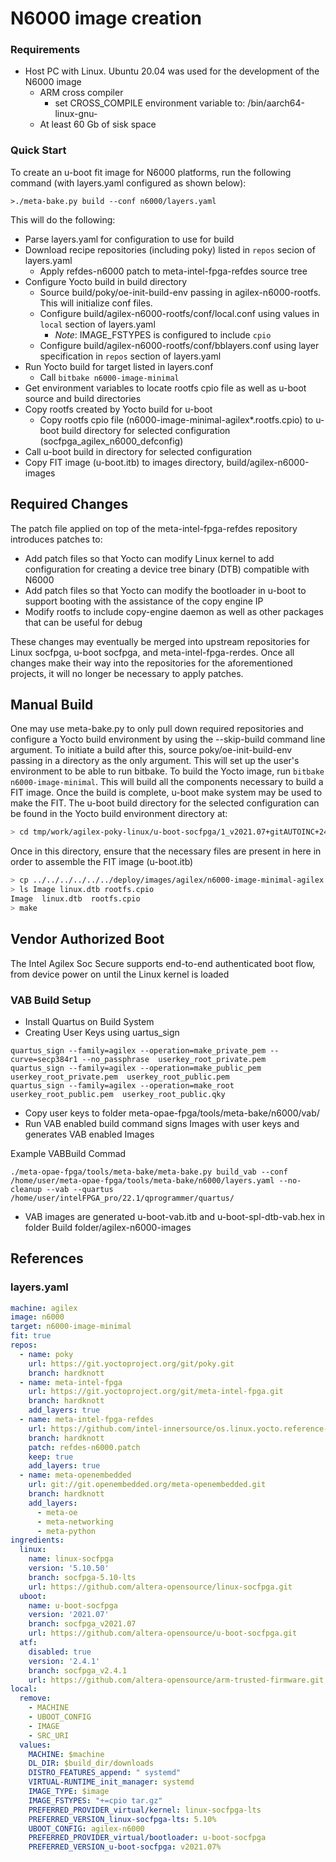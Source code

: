 # N6000 image creation

### Requirements ###
* Host PC with Linux. Ubuntu 20.04 was used for the development of the N6000 image
  * ARM cross compiler
    * set CROSS_COMPILE environment variable to: <path to cross compiler>/bin/aarch64-linux-gnu-
  * At least 60 Gb of sisk space


### Quick Start ###
To create an u-boot fit image for N6000 platforms, run the following command (with layers.yaml configured as shown below):
```
>./meta-bake.py build --conf n6000/layers.yaml
```

This will do the following:
* Parse layers.yaml for configuration to use for build
* Download recipe repositories (including poky) listed in `repos` secion of layers.yaml
  * Apply refdes-n6000 patch to meta-intel-fpga-refdes source tree
* Configure Yocto build in build directory
  * Source build/poky/oe-init-build-env passing in agilex-n6000-rootfs. This will initialize conf files.
  * Configure build/agilex-n6000-rootfs/conf/local.conf using values in `local` section of layers.yaml
    * _Note_: IMAGE_FSTYPES is configured to include `cpio`
  * Configure build/agilex-n6000-rootfs/conf/bblayers.conf using layer specification in `repos` section of layers.yaml
* Run Yocto build for target listed in layers.conf
  * Call `bitbake n6000-image-minimal`
* Get environment variables to locate rootfs cpio file as well as u-boot source and build directories
* Copy rootfs created by Yocto build for u-boot
  * Copy rootfs cpio file (n6000-image-minimal-agilex*.rootfs.cpio) to u-boot build directory for selected configuration (socfpga_agilex_n6000_defconfig)
* Call u-boot build in directory for selected configuration
* Copy FIT image (u-boot.itb) to images directory, build/agilex-n6000-images

## Required Changes ##
The patch file applied on top of the meta-intel-fpga-refdes repository introduces patches to:
* Add patch files so that Yocto can modify Linux kernel to add configuration for creating a device tree binary (DTB) compatible with N6000
* Add patch files so that Yocto can modify the bootloader in u-boot to support booting with the assistance of the copy engine IP
* Modify rootfs to include copy-engine daemon as well as other packages that can be useful for debug

These changes may eventually be merged into upstream repositories for Linux socfpga, u-boot socfpga, and meta-intel-fpga-rerdes.
Once all changes make their way into the repositories for the aforementioned projects, it will no longer be necessary to apply patches.

## Manual Build ##
One may use meta-bake.py to only pull down required repositories and configure a Yocto build environment by using the --skip-build command line argument.
To initiate a build after this, source poky/oe-init-build-env passing in a directory as the only argument.
This will set up the user's environment to be able to run bitbake.
To build the Yocto image, run `bitbake n6000-image-minimal`.
This will build all the components necessary to build a FIT image.
Once the build is complete, u-boot make system may be used to make the FIT.
The u-boot build directory for the selected configuration can be found in the Yocto build environment directory at:
``` bash
> cd tmp/work/agilex-poky-linux/u-boot-socfpga/1_v2021.07+gitAUTOINC+24e26ba4a0-r0/build/socfpga_agilex_n6000_defconfig
```
Once in this directory, ensure that the necessary files are present in here in order to assemble the FIT image (u-boot.itb)
```bash
> cp ../../../../../../deploy/images/agilex/n6000-image-minimal-agilex.cpio rootfs.cpio
> ls Image linux.dtb rootfs.cpio
Image  linux.dtb  rootfs.cpio
> make
```

## Vendor Authorized Boot ##
The Intel Agilex Soc Secure supports end-to-end authenticated boot flow, from device power on until the Linux kernel is loaded

### VAB Build Setup ###

* Install Quartus on Build System
* Creating User Keys using uartus_sign
``` 
quartus_sign --family=agilex --operation=make_private_pem --curve=secp384r1 --no_passphrase  userkey_root_private.pem
quartus_sign --family=agilex --operation=make_public_pem  userkey_root_private.pem  userkey_root_public.pem
quartus_sign --family=agilex --operation=make_root userkey_root_public.pem  userkey_root_public.qky 
```


* Copy user keys to folder meta-opae-fpga/tools/meta-bake/n6000/vab/
* Run VAB enabled build command signs Images with user keys and generates VAB enabled Images 

 Example VABBuild Commad
``` 
./meta-opae-fpga/tools/meta-bake/meta-bake.py build_vab --conf /home/user/meta-opae-fpga/tools/meta-bake/n6000/layers.yaml --no-cleanup --vab --quartus /home/user/intelFPGA_pro/22.1/qprogrammer/quartus/
```

* VAB images are generated u-boot-vab.itb and  u-boot-spl-dtb-vab.hex in folder Build folder/agilex-n6000-images

## References ##

### layers.yaml ###

```yaml
machine: agilex
image: n6000
target: n6000-image-minimal
fit: true
repos:
  - name: poky
    url: https://git.yoctoproject.org/git/poky.git
    branch: hardknott
  - name: meta-intel-fpga
    url: https://git.yoctoproject.org/git/meta-intel-fpga.git
    branch: hardknott
    add_layers: true
  - name: meta-intel-fpga-refdes
    url: https://github.com/intel-innersource/os.linux.yocto.reference-design.meta-intel-fpga-refdes
    branch: hardknott
    patch: refdes-n6000.patch
    keep: true
    add_layers: true
  - name: meta-openembedded
    url: git://git.openembedded.org/meta-openembedded.git
    branch: hardknott
    add_layers:
      - meta-oe
      - meta-networking
      - meta-python
ingredients:
  linux:
    name: linux-socfpga
    version: '5.10.50'
    branch: socfpga-5.10-lts
    url: https://github.com/altera-opensource/linux-socfpga.git
  uboot:
    name: u-boot-socfpga
    version: '2021.07'
    branch: socfpga_v2021.07
    url: https://github.com/altera-opensource/u-boot-socfpga.git
  atf:
    disabled: true
    version: '2.4.1'
    branch: socfpga_v2.4.1
    url: https://github.com/altera-opensource/arm-trusted-firmware.git
local:
  remove:
    - MACHINE
    - UBOOT_CONFIG
    - IMAGE
    - SRC_URI
  values:
    MACHINE: $machine
    DL_DIR: $build_dir/downloads
    DISTRO_FEATURES_append: " systemd"
    VIRTUAL-RUNTIME_init_manager: systemd
    IMAGE_TYPE: $image
    IMAGE_FSTYPES: "+=cpio tar.gz"
    PREFERRED_PROVIDER_virtual/kernel: linux-socfpga-lts
    PREFERRED_VERSION_linux-socfpga-lts: 5.10%
    UBOOT_CONFIG: agilex-n6000
    PREFERRED_PROVIDER_virtual/bootloader: u-boot-socfpga
    PREFERRED_VERSION_u-boot-socfpga: v2021.07%
```

